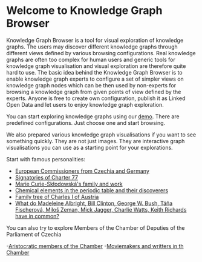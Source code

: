 # Welcome to Knowledge Graph Browser

Knowledge Graph Browser is a tool for visual exploration of knowledge graphs.
The users may discover different knowledge graphs through different views defined by various browsing configurations.
Real knowledge graphs are often too complex for human users and generic tools for knowledge graph visualisation and visual exploration are therefore quite hard to use.
The basic idea behind the Knowledge Graph Browser is to enable knowledge graph experts to configure a set of simpler views on knowledge graph nodes which can be then used by non-experts for browsing a knowledge graph from given points of view defined by the experts.
Anyone is free to create own configuration, publish it as Linked Open Data and let users to enjoy knowledge graph exploration.

You can start exploring knowledge graphs using our [demo](https://kgbrowser.opendata.cz).
There are predefined configurations.
Just choose one and start browsing.

We also prepared various knowledge graph visualisations if you want to see something quickly.
They are not just images.
They are interactive graph visualisations you can use as a starting point for your explorations.

Start with famous personalities:

- [European Commissioners from Czechia and Germany](https://kgbrowser.opendata.cz/?load=https://raw.githubusercontent.com/martinnec/knowledge-graph-browser-website/main/czech-and-german-european-commissioners.kgvb)
- [Signatories of Charter 77](https://kgbrowser.opendata.cz/?load=https://raw.githubusercontent.com/martinnec/knowledge-graph-browser-website/main/charter-77-signatories.kgvb)
- [Marie Curie-Skłodowská's family and work](https://kgbrowser.opendata.cz/?load=https://raw.githubusercontent.com/martinnec/knowledge-graph-browser-website/main/curie-family-and-work.kgvb)
- [Chemical elements in the periodic table and their discoverers](https://kgbrowser.opendata.cz/?load=https://raw.githubusercontent.com/martinnec/knowledge-graph-browser-website/main/periodic-table.kgvb)
- [Family tree of Charles I of Austria](https://kgbrowser.opendata.cz/?load=https://raw.githubusercontent.com/martinnec/knowledge-graph-browser-website/main/charles-I-of-austria-family-tree.kgvb)
- [What do Madeleine Albright, Bill Clinton, George W. Bush, Táňa Fischerová, Miloš Zeman, Mick Jagger, Charlie Watts, Keith Richards have in common?](https://kgbrowser.opendata.cz/?load=https://raw.githubusercontent.com/martinnec/knowledge-graph-browser-website/main/common-albright-clinton-bush-fischerova-zeman-jagger-richards-watts.kgvb)

You can also try to explore Members of the Chamber of Deputies of the Parliament of Czechia

-[Aristocratic members of the Chamber](https://kgbrowser.opendata.cz/?load=https://raw.githubusercontent.com/martinnec/knowledge-graph-browser-website/main/aristocratic-members-of-chamber-of-deputies-of-czechia.kgvb)
-[Moviemakers and writters in th Chamber](https://kgbrowser.opendata.cz/?load=https://raw.githubusercontent.com/martinnec/knowledge-graph-browser-website/main/moviemakers-and-writers-as-members-of-chamber-of-deputies.kgvb)